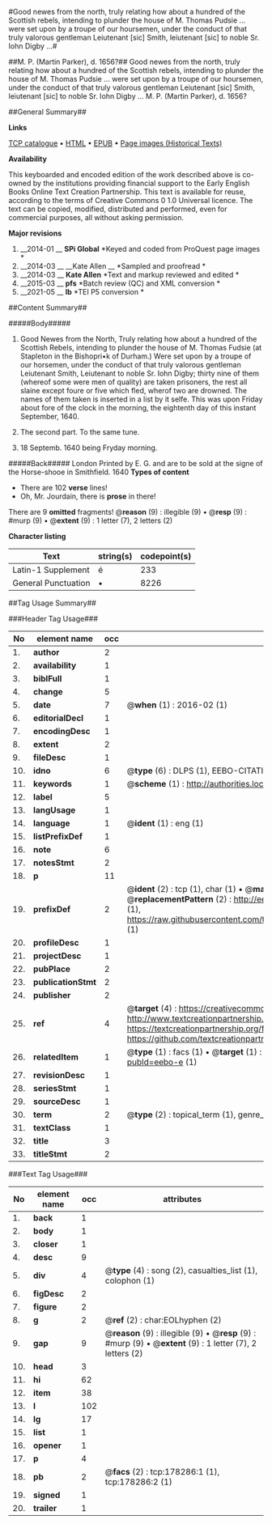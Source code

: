 #Good newes from the north, truly relating how about a hundred of the Scottish rebels, intending to plunder the house of M. Thomas Pudsie ... were set upon by a troupe of our hoursemen, under the conduct of that truly valorous gentleman Leiutenant [sic] Smith, leiutenant [sic] to noble Sr. Iohn Digby ...#

##M. P. (Martin Parker), d. 1656?##
Good newes from the north, truly relating how about a hundred of the Scottish rebels, intending to plunder the house of M. Thomas Pudsie ... were set upon by a troupe of our hoursemen, under the conduct of that truly valorous gentleman Leiutenant [sic] Smith, leiutenant [sic] to noble Sr. Iohn Digby ...
M. P. (Martin Parker), d. 1656?

##General Summary##

**Links**

[TCP catalogue](http://www.ota.ox.ac.uk/tcp/)  • 
[HTML](http://tei.it.ox.ac.uk/tcp/Texts-HTML/free/B15/B15132.html)  • 
[EPUB](http://tei.it.ox.ac.uk/tcp/Texts-EPUB/free/B15/B15132.epub) • 
[Page images (Historical Texts)](https://historicaltexts.jisc.ac.uk/eebo-48453193e)

**Availability**

This keyboarded and encoded edition of the work described above is co-owned by the
    institutions providing financial support to the Early English Books Online Text Creation
    Partnership. This text is available for reuse, according to the terms of  Creative Commons 0 1.0 Universal
    licence. The text can be copied, modified, distributed and performed, even for commercial
    purposes, all without asking permission.

**Major revisions**

1. __2014-01 __ __SPi Global__ *Keyed and coded from ProQuest page images *
1. __2014-03 __ __Kate Allen __ *Sampled and proofread *
1. __2014-03 __ __Kate Allen__ *Text and markup reviewed and edited *
1. __2015-03 __ __pfs__ *Batch review (QC) and XML conversion *
1. __2021-05 __ __lb__ *TEI P5 conversion *

##Content Summary##

#####Body#####

1. Good Newes from the North, Truly relating how about a hundred of the Scottish Rebels, intending to plunder the house of M. Thomas Fudsie (at Stapleton in the Bishopri•k of Durham.) Were set upon by a troupe of our horsemen, under the conduct of that truly valorous gentleman Leiutenant Smith, Leiutenant to noble Sr. Iohn Digby; thirty nine of them (whereof some were men of quality) are taken prisoners, the rest all slaine except foure or five which fled, wherof two are drowned. The names of them taken is inserted in a list by it selfe. This was upon Friday about fore of the clock in the morning, the eightenth day of this instant September, 1640.

1. The second part. To the same tune.

1. 18 Septemb. 1640 being Fryday morning.

#####Back#####
London Printed by E. G. and are to be sold at the signe of the Horse-shooe in Smithfield. 1640
**Types of content**

  * There are 102 **verse** lines!
  * Oh, Mr. Jourdain, there is **prose** in there!

There are 9 **omitted** fragments! 
 @__reason__ (9) : illegible (9)  •  @__resp__ (9) : #murp (9)  •  @__extent__ (9) : 1 letter (7), 2 letters (2)

**Character listing**


|Text|string(s)|codepoint(s)|
|---|---|---|
|Latin-1 Supplement|é|233|
|General Punctuation|•|8226|

##Tag Usage Summary##

###Header Tag Usage###

|No|element name|occ|attributes|
|---|---|---|---|
|1.|__author__|2||
|2.|__availability__|1||
|3.|__biblFull__|1||
|4.|__change__|5||
|5.|__date__|7| @__when__ (1) : 2016-02 (1)|
|6.|__editorialDecl__|1||
|7.|__encodingDesc__|1||
|8.|__extent__|2||
|9.|__fileDesc__|1||
|10.|__idno__|6| @__type__ (6) : DLPS (1), EEBO-CITATION (1), VID (1), EEBO-PROQUEST (1), STC (2)|
|11.|__keywords__|1| @__scheme__ (1) : http://authorities.loc.gov/ (1)|
|12.|__label__|5||
|13.|__langUsage__|1||
|14.|__language__|1| @__ident__ (1) : eng (1)|
|15.|__listPrefixDef__|1||
|16.|__note__|6||
|17.|__notesStmt__|2||
|18.|__p__|11||
|19.|__prefixDef__|2| @__ident__ (2) : tcp (1), char (1)  •  @__matchPattern__ (2) : ([0-9\-]+):([0-9IVX]+) (1), (.+) (1)  •  @__replacementPattern__ (2) : http://eebo.chadwyck.com/downloadtiff?vid=$1&page=$2 (1), https://raw.githubusercontent.com/textcreationpartnership/Texts/master/tcpchars.xml#$1 (1)|
|20.|__profileDesc__|1||
|21.|__projectDesc__|1||
|22.|__pubPlace__|2||
|23.|__publicationStmt__|2||
|24.|__publisher__|2||
|25.|__ref__|4| @__target__ (4) : https://creativecommons.org/publicdomain/zero/1.0/ (1), http://www.textcreationpartnership.org/docs/. (1), https://textcreationpartnership.org/faq/#faq05 (1), https://github.com/textcreationpartnership (1)|
|26.|__relatedItem__|1| @__type__ (1) : facs (1)  •  @__target__ (1) : https://data.historicaltexts.jisc.ac.uk/view?pubId=eebo-e (1)|
|27.|__revisionDesc__|1||
|28.|__seriesStmt__|1||
|29.|__sourceDesc__|1||
|30.|__term__|2| @__type__ (2) : topical_term (1), genre_form (1)|
|31.|__textClass__|1||
|32.|__title__|3||
|33.|__titleStmt__|2||


###Text Tag Usage###

|No|element name|occ|attributes|
|---|---|---|---|
|1.|__back__|1||
|2.|__body__|1||
|3.|__closer__|1||
|4.|__desc__|9||
|5.|__div__|4| @__type__ (4) : song (2), casualties_list (1), colophon (1)|
|6.|__figDesc__|2||
|7.|__figure__|2||
|8.|__g__|2| @__ref__ (2) : char:EOLhyphen (2)|
|9.|__gap__|9| @__reason__ (9) : illegible (9)  •  @__resp__ (9) : #murp (9)  •  @__extent__ (9) : 1 letter (7), 2 letters (2)|
|10.|__head__|3||
|11.|__hi__|62||
|12.|__item__|38||
|13.|__l__|102||
|14.|__lg__|17||
|15.|__list__|1||
|16.|__opener__|1||
|17.|__p__|4||
|18.|__pb__|2| @__facs__ (2) : tcp:178286:1 (1), tcp:178286:2 (1)|
|19.|__signed__|1||
|20.|__trailer__|1||
